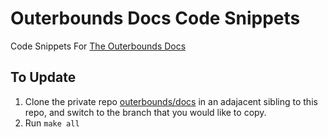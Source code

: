 # Outerbounds Docs Code Snippets

Code Snippets For [The Outerbounds Docs](https://outerbounds.com/docs)

## To Update

1. Clone the private repo [outerbounds/docs](https://github.com/outerbounds/docs) in an adajacent sibling to this repo, and switch to the branch that you would like to copy.
2. Run `make all`
